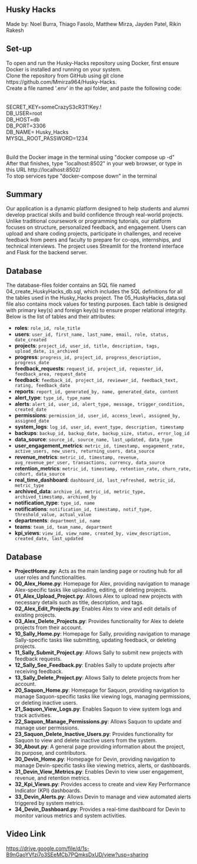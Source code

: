 ## Husky Hacks
Made by: Noel Burra, Thiago Fasolo, Matthew Mirza, Jayden Patel, Rikin Rakesh

## Set-up
<p>
To open and run the Husky-Hacks repository using Docker, first ensure Docker is installed and running on your system. <br>
Clone the repository from GitHub using git clone https://github.com/Mmirza964/Husky-Hacks.<br>
Create a file named '.env' in the api folder, and paste the following code:<br>
<br>
<br>
SECRET_KEY=someCrazyS3cR3T!Key.!<br>
DB_USER=root<br>
DB_HOST=db<br>
DB_PORT=3306<br>
DB_NAME= Husky_Hacks<br>
MYSQL_ROOT_PASSWORD=1234 <br>
<br>
<br>
Build the Docker image in the terminal using "docker compose up -d"<br>
After that finishes, type "localhost:8502" in your web browser, or type in this URL http://localhost:8502/<br>
To stop services type "docker-compose down" in the terminal<br>
</p>

## Summary

Our application is a dynamic platform designed to help students and alumni develop practical skills and build confidence through real-world projects. Unlike traditional coursework or programming tutorials, our platform focuses on structure, personalized feedback, and engagement. Users can upload and share coding projects, participate in challenges, and receive feedback from peers and faculty to prepare for co-ops, internships, and technical interviews. The project uses Streamlit for the frontend interface and Flask for the backend server.

## Database
<p>The database-files folder contains an SQL file named 04_create_HuskyHacks_db.sql, which includes the SQL definitions for all the tables used in the Husky_Hacks project. The 05_HuskyHacks_data.sql file also contains mock values for testing purposes. Each table is designed with primary key(s) and foreign key(s) to ensure proper relational integrity. Below is the list of tables and their attributes:

<ul>
  <li><strong>roles</strong>: <code>role_id, role_title</code></li>
  <li><strong>users</strong>: <code>user_id, first_name, last_name, email, role, status, date_created</code></li>
  <li><strong>projects</strong>: <code>project_id, user_id, title, description, tags, upload_date, is_archived</code></li>
  <li><strong>progress</strong>: <code>progress_id, project_id, progress_description, progress_date</code></li>
  <li><strong>feedback_requests</strong>: <code>request_id, project_id, requester_id, feedback_area, request_date</code></li>
  <li><strong>feedback</strong>: <code>feedback_id, project_id, reviewer_id, feedback_text, rating, feedback_date</code></li>
  <li><strong>reports</strong>: <code>report_id, generated_by, name, generated_date, content</code></li>
  <li><strong>alert_type</strong>: <code>type_id, type_name</code></li>
  <li><strong>alerts</strong>: <code>alert_id, user_id, alert_type, message, trigger_condition, created_date</code></li>
  <li><strong>permissions</strong>: <code>permission_id, user_id, access_level, assigned_by, assigned_date</code></li>
  <li><strong>system_logs</strong>: <code>log_id, user_id, event_type, description, timestamp</code></li>
  <li><strong>backups</strong>: <code>backup_id, backup_date, backup_size, status, error_log_id</code></li>
  <li><strong>data_source</strong>: <code>source_id, source_name, last_updated, data_type</code></li>
  <li><strong>user_engagement_metrics</strong>: <code>metric_id, timestamp, engagement_rate, active_users, new_users, returning_users, data_source</code></li>
  <li><strong>revenue_metrics</strong>: <code>metric_id, timestamp, revenue, avg_revenue_per_user, transactions, currency, data_source</code></li>
  <li><strong>retention_metrics</strong>: <code>metric_id, timestamp, retention_rate, churn_rate, cohort, data_source</code></li>
  <li><strong>real_time_dashboard</strong>: <code>dashboard_id, last_refreshed, metric_id, metric_type</code></li>
  <li><strong>archived_data</strong>: <code>archive_id, metric_id, metric_type, archived_timestamp, archived_by</code></li>
  <li><strong>notification_type</strong>: <code>type_id, name</code></li>
  <li><strong>notifications</strong>: <code>notification_id, timestamp, notif_type, threshold_value, actual_value</code></li>
  <li><strong>departments</strong>: <code>department_id, name</code></li>
  <li><strong>teams</strong>: <code>team_id, team_name, department</code></li>
  <li><strong>kpi_views</strong>: <code>view_id, view_name, created_by, view_description, created_date, last_updated</code></li>
</ul>


## Database
<ul>
  <li><strong>ProjectHome.py</strong>: Acts as the main landing page or routing hub for all user roles and functionalities.</li>
  <li><strong>00_Alex_Home.py</strong>: Homepage for Alex, providing navigation to manage Alex-specific tasks like uploading, editing, or deleting projects.</li>
  <li><strong>01_Alex_Upload_Project.py</strong>: Allows Alex to upload new projects with necessary details such as title, description, and tags.</li>
  <li><strong>02_Alex_Edit_Projects.py</strong>: Enables Alex to view and edit details of existing projects.</li>
  <li><strong>03_Alex_Delete_Projects.py</strong>: Provides functionality for Alex to delete projects from their account.</li>
  <li><strong>10_Sally_Home.py</strong>: Homepage for Sally, providing navigation to manage Sally-specific tasks like submitting, updating feedback, or deleting projects.</li>
  <li><strong>11_Sally_Submit_Project.py</strong>: Allows Sally to submit new projects with feedback requests.</li>
  <li><strong>12_Sally_See_Feedback.py</strong>: Enables Sally to update projects after receiving feedback.</li>
  <li><strong>13_Sally_Delete_Project.py</strong>: Allows Sally to delete projects from her account.</li>
  <li><strong>20_Saquon_Home.py</strong>: Homepage for Saquon, providing navigation to manage Saquon-specific tasks like viewing logs, managing permissions, or deleting inactive users.</li>
  <li><strong>21_Saquon_View_Logs.py</strong>: Enables Saquon to view system logs and track activities.</li>
  <li><strong>22_Saquon_Manage_Permissions.py</strong>: Allows Saquon to update and manage user permissions.</li>
  <li><strong>23_Saquon_Delete_Inactive_Users.py</strong>: Provides functionality for Saquon to view and delete inactive users from the system.</li>
  <li><strong>30_About.py</strong>: A general page providing information about the project, its purpose, and contributors.</li>
  <li><strong>30_Devin_Home.py</strong>: Homepage for Devin, providing navigation to manage Devin-specific tasks like viewing metrics, alerts, or dashboards.</li>
  <li><strong>31_Devin_View_Metrics.py</strong>: Enables Devin to view user engagement, revenue, and retention metrics.</li>
  <li><strong>32_Kpi_Views.py</strong>: Provides access to create and view Key Performance Indicator (KPI) dashboards.</li>
  <li><strong>33_Devin_Alerts.py</strong>: Allows Devin to manage and view automated alerts triggered by system metrics.</li>
  <li><strong>34_Devin_Dashboard.py</strong>: Provides a real-time dashboard for Devin to monitor various metrics and system activities.</li>
</ul>


## Video Link

https://drive.google.com/file/d/1s-B9nGaoYVfzi7o3SEeMCb7PQmksDxUD/view?usp=sharing
